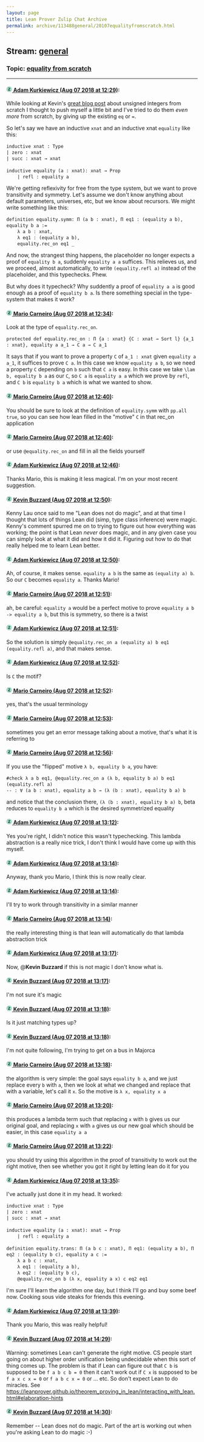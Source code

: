 ```yaml
---
layout: page
title: Lean Prover Zulip Chat Archive 
permalink: archive/113488general/20107equalityfromscratch.html
---
```


## Stream: [general](index.html)
### Topic: [equality from scratch](20107equalityfromscratch.html)

---

#### [![Click to go to Zulip](../../assets/img/zulip2.png) Adam Kurkiewicz (Aug 07 2018 at 12:29)](https://leanprover.zulipchat.com/#narrow/stream/113488-general/topic/equality%20from%20scratch/near/131035424):
While looking at Kevin's [great blog post](https://xenaproject.wordpress.com/2017/10/31/building-the-non-negative-integers-from-scratch/) about unsigned integers from scratch I thought to push myself a little bit and I've tried to do them *even more* from scratch, by giving up the existing `eq` or `=`.

So let's say we have an inductive `xnat` and an inductive xnat `equality` like this:

```
inductive xnat : Type
| zero : xnat
| succ : xnat → xnat

inductive equality (a : xnat): xnat → Prop
    | refl : equality a
```

We're getting reflexivity for free from the type system, but we want to prove transitivity and symmetry. Let's assume we don't know anything about default parameters, universes, etc, but we know about recursors. We might write something like this:

```
definition equality.symm: Π (a b : xnat), Π eq1 : (equality a b), equality b a :=
    λ a b : xnat,
    λ eq1 : (equality a b),
    equality.rec_on eq1 _
```

And now, the strangest thing happens, the placeholder no longer expects a proof of `equality b a`, suddenly `equality a a` suffices. This relieves us, and we proceed, almost automatically, to write `(equality.refl a)` instead of the placeholder, and this typechecks. Phew.

But why does it typecheck? Why suddently a proof of `equality a a` is good enough as a proof of `equality b a`. Is there something special in the type-system that makes it work?

#### [![Click to go to Zulip](../../assets/img/zulip2.png) Mario Carneiro (Aug 07 2018 at 12:34)](https://leanprover.zulipchat.com/#narrow/stream/113488-general/topic/equality%20from%20scratch/near/131035618):
Look at the type of `equality.rec_on`.
```lean
protected def equality.rec_on : Π {a : xnat} {C : xnat → Sort l} {a_1 : xnat}, equality a a_1 → C a → C a_1
```
It says that if you want to prove a property `C` of `a_1 : xnat` given `equality a a_1`, it suffices to prove `C a`. In this case we know `equality a b`, so we need a property `C` depending on `b` such that `C a` is easy. In this case we take `\lam b, equality b a` as our `C`, so `C a` is `equality a a` which we prove by `refl`, and `C b` is `equality b a` which is what we wanted to show.

#### [![Click to go to Zulip](../../assets/img/zulip2.png) Mario Carneiro (Aug 07 2018 at 12:40)](https://leanprover.zulipchat.com/#narrow/stream/113488-general/topic/equality%20from%20scratch/near/131035869):
You should be sure to look at the definition of `equality.symm` with `pp.all true`, so you can see how lean filled in the "motive" `C` in that rec_on application

#### [![Click to go to Zulip](../../assets/img/zulip2.png) Mario Carneiro (Aug 07 2018 at 12:40)](https://leanprover.zulipchat.com/#narrow/stream/113488-general/topic/equality%20from%20scratch/near/131035878):
or use `@equality.rec_on` and fill in all the fields yourself

#### [![Click to go to Zulip](../../assets/img/zulip2.png) Adam Kurkiewicz (Aug 07 2018 at 12:46)](https://leanprover.zulipchat.com/#narrow/stream/113488-general/topic/equality%20from%20scratch/near/131036133):
Thanks Mario, this is making it less magical. I'm on your most recent suggestion.

#### [![Click to go to Zulip](../../assets/img/zulip2.png) Kevin Buzzard (Aug 07 2018 at 12:50)](https://leanprover.zulipchat.com/#narrow/stream/113488-general/topic/equality%20from%20scratch/near/131036339):
Kenny Lau once said to me "Lean does not do magic", and at that time I thought that lots of things Lean did (simp, type class inference) were magic. Kenny's comment spurred me on to trying to figure out how everything was working; the point is that Lean *never* does magic, and in any given case you can simply look at what it did and how it did it. Figuring out how to do that really helped me to learn Lean better.

#### [![Click to go to Zulip](../../assets/img/zulip2.png) Adam Kurkiewicz (Aug 07 2018 at 12:50)](https://leanprover.zulipchat.com/#narrow/stream/113488-general/topic/equality%20from%20scratch/near/131036344):
Ah, of course, it makes sense. `equality a b` is the same as `(equality a) b`. So our `C` becomes `equality a`. Thanks Mario!

#### [![Click to go to Zulip](../../assets/img/zulip2.png) Mario Carneiro (Aug 07 2018 at 12:51)](https://leanprover.zulipchat.com/#narrow/stream/113488-general/topic/equality%20from%20scratch/near/131036376):
ah, be careful: `equality a` would be a perfect motive to prove `equality a b -> equality a b`, but this is symmetry, so there is a twist

#### [![Click to go to Zulip](../../assets/img/zulip2.png) Adam Kurkiewicz (Aug 07 2018 at 12:51)](https://leanprover.zulipchat.com/#narrow/stream/113488-general/topic/equality%20from%20scratch/near/131036388):
So the solution is simply `@equality.rec_on a (equality a) b eq1 (equality.refl a)`, and that makes sense.

#### [![Click to go to Zulip](../../assets/img/zulip2.png) Adam Kurkiewicz (Aug 07 2018 at 12:52)](https://leanprover.zulipchat.com/#narrow/stream/113488-general/topic/equality%20from%20scratch/near/131036435):
Is `C` the motif?

#### [![Click to go to Zulip](../../assets/img/zulip2.png) Mario Carneiro (Aug 07 2018 at 12:52)](https://leanprover.zulipchat.com/#narrow/stream/113488-general/topic/equality%20from%20scratch/near/131036451):
yes, that's the usual terminology

#### [![Click to go to Zulip](../../assets/img/zulip2.png) Mario Carneiro (Aug 07 2018 at 12:53)](https://leanprover.zulipchat.com/#narrow/stream/113488-general/topic/equality%20from%20scratch/near/131036476):
sometimes you get an error message talking about a motive, that's what it is referring to

#### [![Click to go to Zulip](../../assets/img/zulip2.png) Mario Carneiro (Aug 07 2018 at 12:56)](https://leanprover.zulipchat.com/#narrow/stream/113488-general/topic/equality%20from%20scratch/near/131036675):
If you use the "flipped" motive `λ b, equality b a`, you have:
```
#check λ a b eq1, @equality.rec_on a (λ b, equality b a) b eq1 (equality.refl a)
-- : ∀ (a b : xnat), equality a b → (λ (b : xnat), equality b a) b
```
and notice that the conclusion there, `(λ (b : xnat), equality b a) b`, beta reduces to `equality b a` which is the desired symmetrized equality

#### [![Click to go to Zulip](../../assets/img/zulip2.png) Adam Kurkiewicz (Aug 07 2018 at 13:12)](https://leanprover.zulipchat.com/#narrow/stream/113488-general/topic/equality%20from%20scratch/near/131037522):
Yes you're right, I didn't notice this wasn't typechecking. This lambda abstraction is a really nice trick, I don't think I would have come up with this myself.

#### [![Click to go to Zulip](../../assets/img/zulip2.png) Adam Kurkiewicz (Aug 07 2018 at 13:14)](https://leanprover.zulipchat.com/#narrow/stream/113488-general/topic/equality%20from%20scratch/near/131037601):
Anyway, thank you Mario, I think this is now really clear.

#### [![Click to go to Zulip](../../assets/img/zulip2.png) Adam Kurkiewicz (Aug 07 2018 at 13:14)](https://leanprover.zulipchat.com/#narrow/stream/113488-general/topic/equality%20from%20scratch/near/131037619):
I'll try to work through transitivity in a similar manner

#### [![Click to go to Zulip](../../assets/img/zulip2.png) Mario Carneiro (Aug 07 2018 at 13:14)](https://leanprover.zulipchat.com/#narrow/stream/113488-general/topic/equality%20from%20scratch/near/131037620):
the really interesting thing is that lean will automatically do that lambda abstraction trick

#### [![Click to go to Zulip](../../assets/img/zulip2.png) Adam Kurkiewicz (Aug 07 2018 at 13:17)](https://leanprover.zulipchat.com/#narrow/stream/113488-general/topic/equality%20from%20scratch/near/131037733):
Now, @**Kevin Buzzard**  if this is not magic I don't know what is.

#### [![Click to go to Zulip](../../assets/img/zulip2.png) Kevin Buzzard (Aug 07 2018 at 13:17)](https://leanprover.zulipchat.com/#narrow/stream/113488-general/topic/equality%20from%20scratch/near/131037744):
I'm not sure it's magic

#### [![Click to go to Zulip](../../assets/img/zulip2.png) Kevin Buzzard (Aug 07 2018 at 13:18)](https://leanprover.zulipchat.com/#narrow/stream/113488-general/topic/equality%20from%20scratch/near/131037799):
Is it just matching types up?

#### [![Click to go to Zulip](../../assets/img/zulip2.png) Kevin Buzzard (Aug 07 2018 at 13:18)](https://leanprover.zulipchat.com/#narrow/stream/113488-general/topic/equality%20from%20scratch/near/131037814):
I'm not quite following, I'm trying to get on a bus in Majorca

#### [![Click to go to Zulip](../../assets/img/zulip2.png) Mario Carneiro (Aug 07 2018 at 13:18)](https://leanprover.zulipchat.com/#narrow/stream/113488-general/topic/equality%20from%20scratch/near/131037826):
the algorithm is very simple: the goal says `equality b a`, and we just replace every `b` with `a`, then we look at what we changed and replace that with a variable, let's call it `x`. So the motive is `λ x, equality x a`

#### [![Click to go to Zulip](../../assets/img/zulip2.png) Mario Carneiro (Aug 07 2018 at 13:20)](https://leanprover.zulipchat.com/#narrow/stream/113488-general/topic/equality%20from%20scratch/near/131037911):
this produces a lambda term such that replacing `x` with `b` gives us our original goal, and replacing `x` with `a` gives us our new goal which should be easier, in this case `equality a a`

#### [![Click to go to Zulip](../../assets/img/zulip2.png) Mario Carneiro (Aug 07 2018 at 13:22)](https://leanprover.zulipchat.com/#narrow/stream/113488-general/topic/equality%20from%20scratch/near/131037993):
you should try using this algorithm in the proof of transitivity to work out the right motive, then see whether you got it right by letting lean do it for you

#### [![Click to go to Zulip](../../assets/img/zulip2.png) Adam Kurkiewicz (Aug 07 2018 at 13:35)](https://leanprover.zulipchat.com/#narrow/stream/113488-general/topic/equality%20from%20scratch/near/131038529):
I've actually just done it in my head. It worked:

```
inductive xnat : Type
| zero : xnat
| succ : xnat → xnat

inductive equality (a : xnat): xnat → Prop
    | refl : equality a

definition equality.trans: Π (a b c : xnat), Π eq1: (equality a b), Π eq2 : (equality b c), equality a c :=
    λ a b c : xnat,
    λ eq1 : (equality a b),
    λ eq2 : (equality b c),
    @equality.rec_on b (λ x, equality a x) c eq2 eq1
```

I'm sure I'll learn the algorithm one day, but I think I'll go and buy some beef now. Cooking sous vide steaks for friends this evening.

#### [![Click to go to Zulip](../../assets/img/zulip2.png) Adam Kurkiewicz (Aug 07 2018 at 13:39)](https://leanprover.zulipchat.com/#narrow/stream/113488-general/topic/equality%20from%20scratch/near/131038727):
Thank you Mario, this was really helpful!

#### [![Click to go to Zulip](../../assets/img/zulip2.png) Kevin Buzzard (Aug 07 2018 at 14:29)](https://leanprover.zulipchat.com/#narrow/stream/113488-general/topic/equality%20from%20scratch/near/131041113):
Warning: sometimes Lean can't generate the right motive. CS people start going on about higher order unification being undecidable when this sort of thing comes up. The problem is that if Lean can figure out that `C b` is supposed to be `f a b c b = 0` then it can't work out if `C x` is supposed to be `f a x c x = 0` or `f a b c x = 0` or ... etc.  So don't expect Lean to do miracles. See https://leanprover.github.io/theorem_proving_in_lean/interacting_with_lean.html#elaboration-hints

#### [![Click to go to Zulip](../../assets/img/zulip2.png) Kevin Buzzard (Aug 07 2018 at 14:30)](https://leanprover.zulipchat.com/#narrow/stream/113488-general/topic/equality%20from%20scratch/near/131041181):
Remember -- Lean does not do magic. Part of the art is working out when you're asking Lean to do magic :-)

